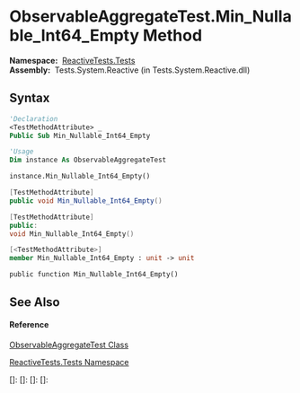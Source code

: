 # ObservableAggregateTest.Min\_Nullable\_Int64\_Empty Method

**Namespace:**  [ReactiveTests.Tests](ReactiveTests.Tests\ReactiveTests.Tests.md)  
**Assembly:**  Tests.System.Reactive (in Tests.System.Reactive.dll)

## Syntax

```vb
'Declaration
<TestMethodAttribute> _
Public Sub Min_Nullable_Int64_Empty
```

```vb
'Usage
Dim instance As ObservableAggregateTest

instance.Min_Nullable_Int64_Empty()
```

```csharp
[TestMethodAttribute]
public void Min_Nullable_Int64_Empty()
```

```c++
[TestMethodAttribute]
public:
void Min_Nullable_Int64_Empty()
```

```fsharp
[<TestMethodAttribute>]
member Min_Nullable_Int64_Empty : unit -> unit 
```

```jscript
public function Min_Nullable_Int64_Empty()
```

## See Also

#### Reference

[ObservableAggregateTest Class](ObservableAggregateTest\ObservableAggregateTest.md)

[ReactiveTests.Tests Namespace](ReactiveTests.Tests\ReactiveTests.Tests.md)

[]: 
[]: 
[]: 
[]: 